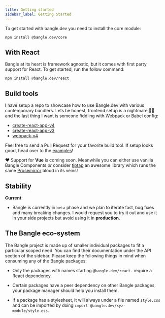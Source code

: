 ```yaml
---
title: Getting started
sidebar_label: Getting Started
---
```


To get started with bangle.dev you need to install the core module:

```
npm install @bangle.dev/core
```

## With React

Bangle at its heart is framework agnostic, but it comes with first party support for React. To get started, run the follow command:

```
npm install @bangle.dev/react
```

## Build tools

I have setup a repo to showcase how to use Bangle.dev with various contemporary bundlers. Lets be honest, frontend setup is a nightmare 🧟‍♀️ and the last thing I want is someone fiddling with Webpack or Babel config:

- [create-react-app-v4](https://github.com/bangle-io/bangle.dev-boilerplates/tree/main/create-react-app-v4)
- [create-react-app-v3](https://github.com/bangle-io/bangle.dev-boilerplates/tree/main/create-react-app-v3)
- [webpack-v4](https://github.com/bangle-io/bangle.dev-boilerplates/tree/main/webpack-v4)

Feel free to send a Pull Request for your favorite build tool. If setup looks good, head over to the [examples](https://bangle.dev/docs/examples/markdown-editor)!

:heart: Support for **Vue** is coming soon. Meanwhile you can either use vanilla Bangle Components _or_ consider [tiptap](https://github.com/ueberdosis/tiptap) an awesome library which runs the same [Prosemirror](https://prosemirror.net) blood in its veins!

## Stability

**Current**:

- Bangle is currently in `beta` phase and we plan to iterate fast, bug fixes and many breaking changes. I would request you to try it out and use it in your side projects but avoid using it in **production**.

## The Bangle eco-system

The Bangle project is made up of smaller individual packages to fit a particular scoped need. You can find their documentation under the API section of the sidebar. Please keep the following things in mind when consuming any of the Bangle packages:

- Only the packages with names starting `@bangle.dev/react-` require a React dependency.

- Certain packages have a peer dependency on other Bangle packages, your package manager should help you install them.

- If a package has a stylesheet, it will always under a file named `style.css` and can be imported by doing `import @bangle.dev/xyz-module/style.css`.

